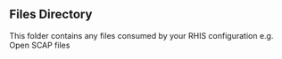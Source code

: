 ## Files Directory
This folder contains any files consumed by your RHIS configuration
e.g. Open SCAP files
